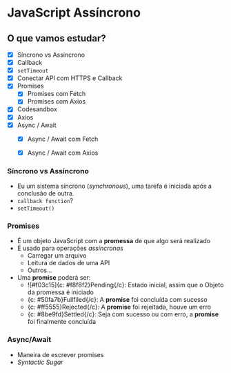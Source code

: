 # JavaScript Assíncrono

## O que vamos estudar?

* [x] Síncrono vs Assíncrono  
* [x] Callback
* [x] `setTimeout`
* [x] Conectar API com HTTPS e Callback
* [x] Promises
    * [x] Promises com Fetch
    * [x] Promises com Axios
* [x] Codesandbox
* [x] Axios
* [x] Async / Await
    * [x] Async / Await com Fetch
    * [x] Async / Await com Axios


### Síncrono vs Assíncrono

* Eu um sistema síncrono (*synchronous*), uma tarefa é iniciada após a conclusão de outra.
*  `callback function`?
* `setTimeout()`

### Promises

* É um objeto JavaScript com a **promessa** de que algo será realizado
* É usado para operações *assíncronas*
    * Carregar um arquivo
    * Leitura de dados de uma API
    * Outros...
* Uma **promise** poderá ser:
    * ![#f03c15]{c: #f8f8f2}Pending{/c}: Estado inicial, assim que o Objeto da promessa é iniciado
    * {c: #50fa7b}Fullfiled{/c}: A **promise** foi concluída com sucesso
    * {c: #ff5555}Rejected{/c}: A **promise** foi rejeitada, houve um erro
    * {c: #8be9fd}Settled{/c}: Seja com sucesso ou com erro, a **promise** foi finalmente concluída

### Async/Await

* Maneira de escrever promises
* *Syntactic Sugar*
